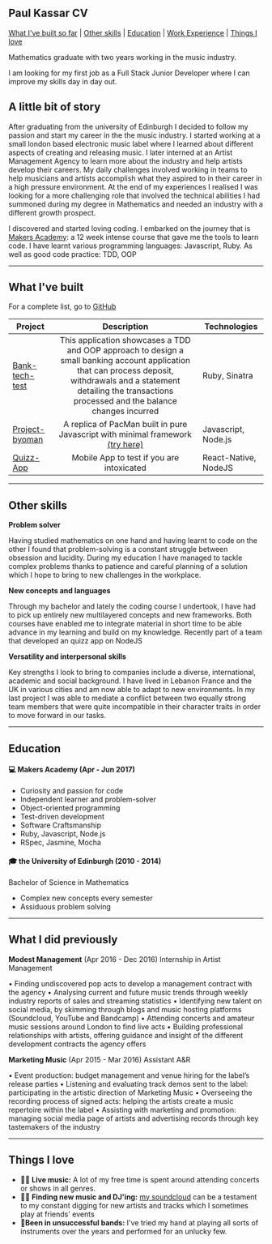 ## Paul Kassar CV
[What I've built so far](#built) | [Other skills](#other) | [Education](#education) | [Work Experience](#work) | [Things I love](#love)

Mathematics graduate with two years working in the music industry.

I am looking for my first job as a Full Stack Junior Developer where I can improve my skills day in day out.


## A little bit of story

 After graduating from the university of Edinburgh I decided to follow my passion and start my career in the the music industry. I started working at a small london based electronic music label where I learned about different aspects of creating and releasing music. I later interned at an Artist Management Agency to learn more about the industry and help artists develop their careers.
My daily challenges involved working in teams to help musicians and artists accomplish what they aspired to in their career in a high pressure environment. At the end of my experiences I realised I was looking for a more challenging role that involved the technical abilities I had summoned during my degree in Mathematics and needed an industry with a different growth prospect. 

I discovered and started loving coding. I embarked on the journey that is [Makers Academy](http://www.makersacademy.com/): a 12 week intense course that gave me the tools to learn code. I have learnt various programming languages: Javascript, Ruby. As well as good code practice: TDD, OOP

---
<a name="built"></a>
## What I've built

For a complete list, go to [GitHub](https://github.com/pkassar)

| Project   | Description | Technologies |
|           ---                                      |:---:|---|
| [Bank-tech-test](https://github.com/JayWebDevCom/bank-tech-test)| This application showcases a TDD and OOP approach to design a small banking account application that can process deposit, withdrawals and a statement detailing the transactions processed and the balance changes incurred | Ruby, Sinatra |
| [Project-byoman](https://github.com/henryhobhouse/project_byoman) | A replica of PacMan built in pure Javascript with minimal framework [(try here)](https://project-byo-man.herokuapp.com/)  | Javascript, Node.js |
| [Quizz-App](https://github.com/henryhobhouse/quiz-app) | Mobile App to test if you are intoxicated  | React-Native, NodeJS |
---
<a name="other"></a>
## Other skills

**Problem solver**

Having studied mathematics on one hand and having learnt to code on the other I found that problem-solving is a constant struggle between obsession and lucidity. During my education I have managed to tackle complex problems thanks to patience and careful planning of a solution which I hope to bring to new challenges in the workplace.

**New concepts and languages**

Through my bachelor and lately the coding course I undertook, I have had to pick up entirely new multilayered concepts and new frameworks. Both courses have enabled me to integrate material in short time to be able advance in my learning and build on my knowledge. Recently part of a team that developed an quizz app on NodeJS

**Versatility and interpersonal skills**

Key strengths I look to bring to companies include a diverse, international, academic and social background. I have lived in Lebanon France and the UK in various cities and am now able to adapt to new environments. In my last project I was able to mediate a conflict between two equally strong team members that were quite incompatible in their character traits in order to move forward in our tasks.


---

<a name="education"></a>
## Education

#### 💻 Makers Academy (Apr - Jun 2017)

- Curiosity and passion for code
- Independent learner and problem-solver
- Object-oriented programming
- Test-driven development
- Software Craftsmanship
- Ruby, Javascript, Node.js
- RSpec, Jasmine, Mocha

#### 🎓 the University of Edinburgh (2010 - 2014)‍

Bachelor of Science in Mathematics

- Complex new concepts every semester
- Assiduous problem solving
---
<a name="work"></a>
## What I did previously

**Modest Management** (Apr 2016 -  Dec 2016)  Internship in Artist Management

•	Finding undiscovered pop acts to develop a management contract with the agency
•	Analysing current and future music trends through weekly industry reports of sales and streaming statistics 
•	Identifying new talent on social media, by skimming through blogs and music hosting platforms (Soundcloud, YouTube and Bandcamp)
•	Attending concerts and amateur music sessions around London to find live acts
•	Building professional relationships with artists, offering guidance and insight of the different development contracts the agency offers

**Marketing Music** (Apr 2015 - Mar 2016)  Assistant A&R

•	Event production: budget management and venue hiring for the label’s release parties 
•	Listening and evaluating track demos sent to the label: participating in the artistic direction of Marketing Music
•	Overseeing the recording process of signed acts: helping the artists create a music repertoire within
the label
•	Assisting with marketing and promotion: managing social media page of artists and advertising records through key tastemakers of the industry



---
<a name="love"></a>
## Things I love

- 👨‍🎤 **Live music:** A lot of my free time is spent around attending concerts or shows in all genres.
- 🕵🏻 **Finding new music and DJ'ing:** [my soundcloud](https://soundcloud.com/pkassar/likes) can be a testament to my constant digging for new artists and tracks which I sometimes play at friends' events
- 🎸**Been in unsuccessful bands:** I've tried my hand at playing all sorts of instruments over the years and performed for an unlucky few.

